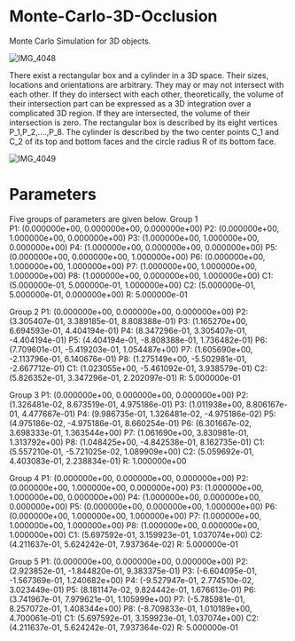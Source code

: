 # Monte-Carlo-3D-Occlusion
 Monte Carlo Simulation for 3D objects.

![IMG_4048](https://github.com/Manasseh19k/Monte-Carlo-3D-Occlusion/assets/17161986/2014e023-51b2-473b-8a2c-8ae47a477d2b)

There exist a rectangular box and a cylinder in a 3D space. Their sizes, locations and orientations are arbitrary. They may or may not intersect with each other. If they do intersect with each other, theoretically, the volume of their intersection part can be expressed as a 3D integration over a complicated 3D region. If they are intersected, the volume of their intersection is zero. The rectangular box is described by its eight vertices P_1,P_2,….,P_8. The cylinder is described by the two center points C_1 and C_2 of its top and bottom faces and the circle radius R of its bottom face.

![IMG_4049](https://github.com/Manasseh19k/Monte-Carlo-3D-Occlusion/assets/17161986/40d691bf-d9c7-4c6a-92d5-6100f85683dd)

# Parameters
Five groups of parameters are given below.
Group 1                                               
P1: (0.000000e+00, 0.000000e+00, 0.000000e+00) 
P2: (0.000000e+00, 1.000000e+00, 0.000000e+00) 
P3: (1.000000e+00, 1.000000e+00, 0.000000e+00) 
P4: (1.000000e+00, 0.000000e+00, 0.000000e+00) 
P5: (0.000000e+00, 0.000000e+00, 1.000000e+00) 
P6: (0.000000e+00, 1.000000e+00, 1.000000e+00)
P7: (1.000000e+00, 1.000000e+00, 1.000000e+00) 
P8: (1.000000e+00, 0.000000e+00, 1.000000e+00) 
C1: (5.000000e-01, 5.000000e-01, 1.000000e+00) 
C2: (5.000000e-01, 5.000000e-01, 0.000000e+00) 
R: 5.000000e-01

Group 2
P1: (0.000000e+00, 0.000000e+00, 0.000000e+00)
P2: (3.305407e-01, 3.389185e-01, 8.808388e-01) 
P3: (1.165270e+00, 6.694593e-01, 4.404194e-01) 
P4: (8.347296e-01, 3.305407e-01, -4.404194e-01) 
P5: (4.404194e-01, -8.808388e-01, 1.736482e-01) 
P6: (7.709601e-01, -5.419203e-01, 1.054487e+00) 
P7: (1.605690e+00, -2.113796e-01, 6.140676e-01) 
P8: (1.275149e+00, -5.502981e-01, -2.667712e-01)
C1: (1.023055e+00, -5.461092e-01, 3.938579e-01) 
C2: (5.826352e-01, 3.347296e-01, 2.202097e-01)
R: 5.000000e-01

Group 3
P1: (0.000000e+00, 0.000000e+00, 0.000000e+00)
P2: (1.326481e-02, 8.673519e-01, 4.975186e-01) 
P3: (1.011938e+00, 8.806167e-01, 4.477667e-01) 
P4: (9.986735e-01, 1.326481e-02, -4.975186e-02) 
P5: (4.975186e-02, -4.975186e-01, 8.660254e-01)
P6: (6.301667e-02, 3.698333e-01, 1.363544e+00)
P7: (1.061690e+00, 3.830981e-01, 1.313792e+00) 
P8: (1.048425e+00, -4.842538e-01, 8.162735e-01) 
C1: (5.557210e-01, -5.721025e-02, 1.089909e+00) 
C2: (5.059692e-01, 4.403083e-01, 2.238834e-01) 
R: 1.000000e+00

Group 4
P1: (0.000000e+00, 0.000000e+00, 0.000000e+00) 
P2: (0.000000e+00, 1.000000e+00, 0.000000e+00) 
P3: (1.000000e+00, 1.000000e+00, 0.000000e+00) 
P4: (1.000000e+00, 0.000000e+00, 0.000000e+00) 
P5: (0.000000e+00, 0.000000e+00, 1.000000e+00) 
P6: (0.000000e+00, 1.000000e+00, 1.000000e+00) 
P7: (1.000000e+00, 1.000000e+00, 1.000000e+00) 
P8: (1.000000e+00, 0.000000e+00, 1.000000e+00)
C1: (5.697592e-01, 3.159923e-01, 1.037074e+00) 
C2: (4.211637e-01, 5.624242e-01, 7.937364e-02) 
R: 5.000000e-01

Group 5
P1: (0.000000e+00, 0.000000e+00, 0.000000e+00) 
P2: (2.923852e-01, -1.844820e-01, 9.383375e-01) 
P3: (-6.604095e-01, -1.567369e-01, 1.240682e+00) 
P4: (-9.527947e-01, 2.774510e-02, 3.023449e-01) 
P5: (8.181147e-02, 9.824442e-01, 1.676613e-01) 
P6: (3.741967e-01, 7.979621e-01, 1.105999e+00)
P7: (-5.785981e-01, 8.257072e-01, 1.408344e+00) 
P8: (-8.709833e-01, 1.010189e+00, 4.700061e-01) 
C1: (5.697592e-01, 3.159923e-01, 1.037074e+00) 
C2: (4.211637e-01, 5.624242e-01, 7.937364e-02) 
R: 5.000000e-01
